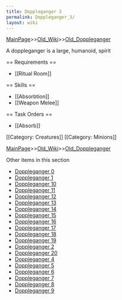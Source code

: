 ```yaml
---
title: Doppleganger 3
permalink: Doppleganger_3/
layout: wiki
---
```


[MainPage](/keeperrl_wiki/ "wikilink")>>[Old_Wiki](/keeperrl_wiki/Old_Wiki "wikilink")>>[Old_Doppleganger](/keeperrl_wiki/Old_Doppleganger "wikilink")

A doppleganger is a large, humanoid, spirit

== Requirements ==
* [[Ritual Room]]

== Skills ==
* [[Absorbtion]]
* [[Weapon Melee]]

== Task Orders ==
* [[Absorb]]

[[Category: Creatures]]
[[Category: Minions]]

[MainPage](/keeperrl_wiki/ "wikilink")>>[Old_Wiki](/keeperrl_wiki/Old_Wiki "wikilink")>>[Old_Doppleganger](/keeperrl_wiki/Old_Doppleganger "wikilink")

Other items in this section
-    [Doppleganger 0](/keeperrl_wiki/Doppleganger_0 "wikilink")
-    [Doppleganger 1](/keeperrl_wiki/Doppleganger_1 "wikilink")
-    [Doppleganger 10](/keeperrl_wiki/Doppleganger_10 "wikilink")
-    [Doppleganger 11](/keeperrl_wiki/Doppleganger_11 "wikilink")
-    [Doppleganger 12](/keeperrl_wiki/Doppleganger_12 "wikilink")
-    [Doppleganger 13](/keeperrl_wiki/Doppleganger_13 "wikilink")
-    [Doppleganger 14](/keeperrl_wiki/Doppleganger_14 "wikilink")
-    [Doppleganger 15](/keeperrl_wiki/Doppleganger_15 "wikilink")
-    [Doppleganger 16](/keeperrl_wiki/Doppleganger_16 "wikilink")
-    [Doppleganger 17](/keeperrl_wiki/Doppleganger_17 "wikilink")
-    [Doppleganger 18](/keeperrl_wiki/Doppleganger_18 "wikilink")
-    [Doppleganger 19](/keeperrl_wiki/Doppleganger_19 "wikilink")
-    [Doppleganger 2](/keeperrl_wiki/Doppleganger_2 "wikilink")
-    [Doppleganger 20](/keeperrl_wiki/Doppleganger_20 "wikilink")
-    [Doppleganger 4](/keeperrl_wiki/Doppleganger_4 "wikilink")
-    [Doppleganger 5](/keeperrl_wiki/Doppleganger_5 "wikilink")
-    [Doppleganger 6](/keeperrl_wiki/Doppleganger_6 "wikilink")
-    [Doppleganger 7](/keeperrl_wiki/Doppleganger_7 "wikilink")
-    [Doppleganger 8](/keeperrl_wiki/Doppleganger_8 "wikilink")
-    [Doppleganger 9](/keeperrl_wiki/Doppleganger_9 "wikilink")
